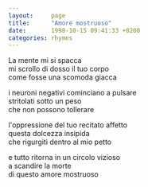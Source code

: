 ```yaml
---
layout:     page
title:      "Amore mostruoso"
date:       1998-10-15 09:41:33 +0200
categories: rhymes
---
```


La mente mi si spacca   
mi scrollo di dosso il tuo corpo   
come fosse una scomoda giacca   

i neuroni negativi cominciano a pulsare   
stritolati sotto un peso   
che non possono tollerare   

l'oppressione del tuo recitato affetto   
questa dolcezza insipida   
che rigurgiti dentro al mio petto   

e tutto ritorna in un circolo vizioso   
a scandire la morte   
di questo amore mostruoso   
